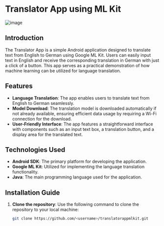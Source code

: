 # Translator App using ML Kit
![image](https://github.com/user-attachments/assets/7160397c-22ea-40d0-b8f9-a86d12972631)

## Introduction
The Translator App is a simple Android application designed to translate text from English to German using Google ML Kit. Users can easily input text in English and receive the corresponding translation in German with just a click of a button. This app serves as a practical demonstration of how machine learning can be utilized for language translation.

## Features
- **Language Translation**: The app enables users to translate text from English to German seamlessly.
- **Model Download**: The translation model is downloaded automatically if not already available, ensuring efficient data usage by requiring a Wi-Fi connection for the download.
- **User-Friendly Interface**: The app features a straightforward interface with components such as an input text box, a translation button, and a display area for the translated text.

## Technologies Used
- **Android SDK**: The primary platform for developing the application.
- **Google ML Kit**: Utilized for implementing the language translation functionality.
- **Java**: The main programming language used for the application.

## Installation Guide
1. **Clone the repository**: Use the following command to clone the repository to your local machine:
   ```bash
   git clone https://github.com/<username>/translatorappmlkit.git
